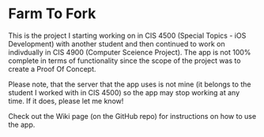 # Farm To Fork

This is the project I starting working on in CIS 4500 (Special Topics - iOS Development) with another student and then continued to work on indivdually in CIS 4900 (Computer Sceience Project). The app is not 100% complete in terms of functionality since the scope of the project was to create a Proof Of Concept.

Please note, that the server that the app uses is not mine (it belongs to the student I worked with in CIS 4500) so the app may stop working at any time. If it does, please let me know!

Check out the Wiki page (on the GitHub repo) for instructions on how to use the app.

